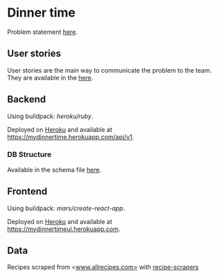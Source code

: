 # Dinner time

Problem statement [here][problem].

## User stories

User stories are the main way to communicate the problem to the team. They are
available in the [here][stories].

## Backend

Using buildpack: _heroku/ruby_.

Deployed on [Heroku][heroku] and available at
<https://mydinnertime.herokuapp.com/api/v1>.

### DB Structure

Available in the schema file [here][schema].

## Frontend

Using buildpack: _mars/create-react-app_.

Deployed on [Heroku][heroku] and available at
<https://mydinnertimeui.herokuapp.com>.

## Data

Recipes scraped from <www.allrecipes.com> with [recipe-scrapers][recipe-scrapers]

<!-- References -->

[heroku]: https://heroku.com
[problem]: ./PROBLEM.md
[recipe-scrapers]: https://github.com/hhursev/recipe-scrapers
[schema]: ./backend/db/schema.rb
[stories]: ./USER_STORIES.md
